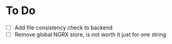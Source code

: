 To Do
===

- [ ] Add file consistency check to backend
- [ ] Remove global NGRX store, is not worth it just for one string
